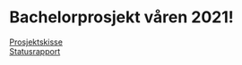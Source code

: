 <h1>Bachelorprosjekt våren 2021!</h1>

<a href="https://jorgenlundegard.github.io/bachelorprosjekt2021/Prosjektskisse.pdf">Prosjektskisse</a>
<br>
<a href="https://jorgenlundegard.github.io/bachelorprosjekt2021/Statusrapport.pdf">Statusrapport</a>

